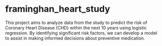 # framinghan_heart_study
This project aims to analyze data from the study to predict the risk of Coronary Heart Disease (CHD) within the next 10 years using logistic regression. By identifying significant risk factors, we can develop a model to assist in making informed decisions about preventive medication.
